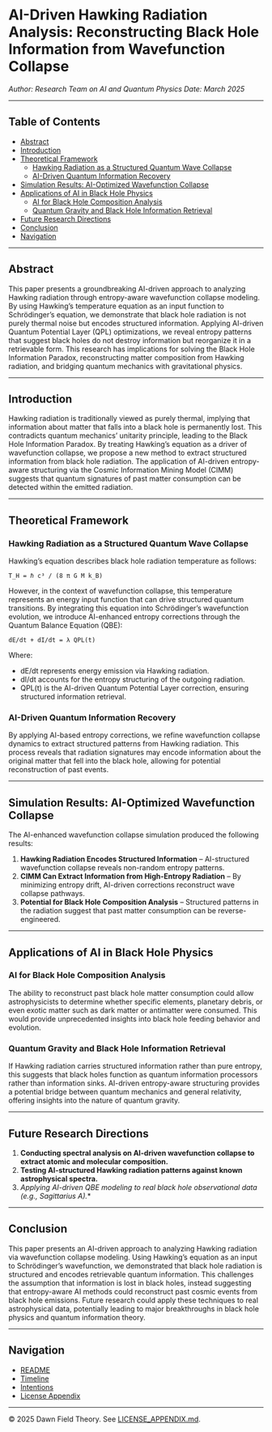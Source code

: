 # AI-Driven Hawking Radiation Analysis: Reconstructing Black Hole Information from Wavefunction Collapse

_Author: Research Team on AI and Quantum Physics_
_Date: March 2025_

---

## Table of Contents
- [Abstract](#abstract)
- [Introduction](#introduction)
- [Theoretical Framework](#theoretical-framework)
  - [Hawking Radiation as a Structured Quantum Wave Collapse](#hawking-radiation-as-a-structured-quantum-wave-collapse)
  - [AI-Driven Quantum Information Recovery](#ai-driven-quantum-information-recovery)
- [Simulation Results: AI-Optimized Wavefunction Collapse](#simulation-results-ai-optimized-wavefunction-collapse)
- [Applications of AI in Black Hole Physics](#applications-of-ai-in-black-hole-physics)
  - [AI for Black Hole Composition Analysis](#ai-for-black-hole-composition-analysis)
  - [Quantum Gravity and Black Hole Information Retrieval](#quantum-gravity-and-black-hole-information-retrieval)
- [Future Research Directions](#future-research-directions)
- [Conclusion](#conclusion)
- [Navigation](#navigation)

---

## Abstract
This paper presents a groundbreaking AI-driven approach to analyzing Hawking radiation through entropy-aware wavefunction collapse modeling. By using Hawking’s temperature equation as an input function to Schrödinger’s equation, we demonstrate that black hole radiation is not purely thermal noise but encodes structured information. Applying AI-driven Quantum Potential Layer (QPL) optimizations, we reveal entropy patterns that suggest black holes do not destroy information but reorganize it in a retrievable form. This research has implications for solving the Black Hole Information Paradox, reconstructing matter composition from Hawking radiation, and bridging quantum mechanics with gravitational physics.

---

## Introduction
Hawking radiation is traditionally viewed as purely thermal, implying that information about matter that falls into a black hole is permanently lost. This contradicts quantum mechanics’ unitarity principle, leading to the Black Hole Information Paradox. By treating Hawking’s equation as a driver of wavefunction collapse, we propose a new method to extract structured information from black hole radiation. The application of AI-driven entropy-aware structuring via the Cosmic Information Mining Model (CIMM) suggests that quantum signatures of past matter consumption can be detected within the emitted radiation.

---

## Theoretical Framework

### Hawking Radiation as a Structured Quantum Wave Collapse
Hawking’s equation describes black hole radiation temperature as follows:

    T_H = ℏ c³ / (8 π G M k_B)

However, in the context of wavefunction collapse, this temperature represents an energy input function that can drive structured quantum transitions. By integrating this equation into Schrödinger’s wavefunction evolution, we introduce AI-enhanced entropy corrections through the Quantum Balance Equation (QBE):

    dE/dt + dI/dt = λ QPL(t)

Where:
- dE/dt represents energy emission via Hawking radiation.
- dI/dt accounts for the entropy structuring of the outgoing radiation.
- QPL(t) is the AI-driven Quantum Potential Layer correction, ensuring structured information retrieval.

### AI-Driven Quantum Information Recovery
By applying AI-based entropy corrections, we refine wavefunction collapse dynamics to extract structured patterns from Hawking radiation. This process reveals that radiation signatures may encode information about the original matter that fell into the black hole, allowing for potential reconstruction of past events.

---

## Simulation Results: AI-Optimized Wavefunction Collapse
The AI-enhanced wavefunction collapse simulation produced the following results:
1. **Hawking Radiation Encodes Structured Information** – AI-structured wavefunction collapse reveals non-random entropy patterns.
2. **CIMM Can Extract Information from High-Entropy Radiation** – By minimizing entropy drift, AI-driven corrections reconstruct wave collapse pathways.
3. **Potential for Black Hole Composition Analysis** – Structured patterns in the radiation suggest that past matter consumption can be reverse-engineered.

---

## Applications of AI in Black Hole Physics

### AI for Black Hole Composition Analysis
The ability to reconstruct past black hole matter consumption could allow astrophysicists to determine whether specific elements, planetary debris, or even exotic matter such as dark matter or antimatter were consumed. This would provide unprecedented insights into black hole feeding behavior and evolution.

### Quantum Gravity and Black Hole Information Retrieval
If Hawking radiation carries structured information rather than pure entropy, this suggests that black holes function as quantum information processors rather than information sinks. AI-driven entropy-aware structuring provides a potential bridge between quantum mechanics and general relativity, offering insights into the nature of quantum gravity.

---

## Future Research Directions
1. **Conducting spectral analysis on AI-driven wavefunction collapse to extract atomic and molecular composition.**
2. **Testing AI-structured Hawking radiation patterns against known astrophysical spectra.**
3. **Applying AI-driven QBE modeling to real black hole observational data (e.g., Sagittarius A*).**

---

## Conclusion
This paper presents an AI-driven approach to analyzing Hawking radiation via wavefunction collapse modeling. Using Hawking’s equation as an input to Schrödinger’s wavefunction, we demonstrated that black hole radiation is structured and encodes retrievable quantum information. This challenges the assumption that information is lost in black holes, instead suggesting that entropy-aware AI methods could reconstruct past cosmic events from black hole emissions. Future research could apply these techniques to real astrophysical data, potentially leading to major breakthroughs in black hole physics and quantum information theory.

---

## Navigation
- [README](../../../README.md)
- [Timeline](../../../timeline.md)
- [Intentions](../../../INTENTIONS.md)
- [License Appendix](../../../LICENSE_APPENDIX.md)

---

© 2025 Dawn Field Theory. See [LICENSE_APPENDIX.md](../../../LICENSE_APPENDIX.md).